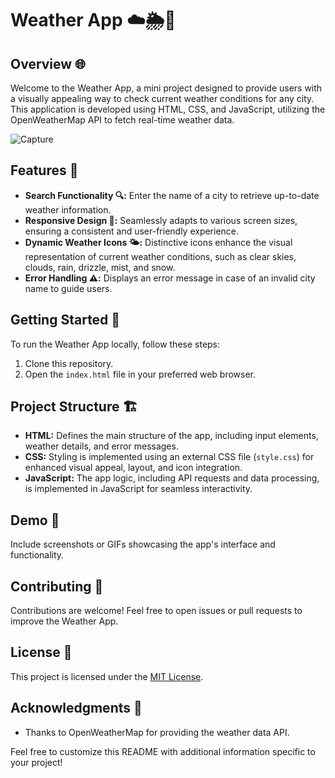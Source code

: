 # Weather App ☁️🌦️🌈

## Overview 🌐

Welcome to the Weather App, a mini project designed to provide users with a visually appealing way to check current weather conditions for any city. This application is developed using HTML, CSS, and JavaScript, utilizing the OpenWeatherMap API to fetch real-time weather data.

![Capture](https://github.com/frenz659/25days-javaScript-challenge/assets/80036366/a21bed24-fcb7-47fe-85d6-a2f70393427f)


## Features 🚀

- **Search Functionality 🔍:** Enter the name of a city to retrieve up-to-date weather information.
- **Responsive Design 📱:** Seamlessly adapts to various screen sizes, ensuring a consistent and user-friendly experience.
- **Dynamic Weather Icons 🌤️:** Distinctive icons enhance the visual representation of current weather conditions, such as clear skies, clouds, rain, drizzle, mist, and snow.
- **Error Handling ⚠️:** Displays an error message in case of an invalid city name to guide users.

## Getting Started 🏁

To run the Weather App locally, follow these steps:

1. Clone this repository.
2. Open the `index.html` file in your preferred web browser.

## Project Structure 🏗️

- **HTML:** Defines the main structure of the app, including input elements, weather details, and error messages.
- **CSS:** Styling is implemented using an external CSS file (`style.css`) for enhanced visual appeal, layout, and icon integration.
- **JavaScript:** The app logic, including API requests and data processing, is implemented in JavaScript for seamless interactivity.

## Demo 📸

Include screenshots or GIFs showcasing the app's interface and functionality.

## Contributing 🤝

Contributions are welcome! Feel free to open issues or pull requests to improve the Weather App.

## License 📄

This project is licensed under the [MIT License](LICENSE).

## Acknowledgments 🙏

- Thanks to OpenWeatherMap for providing the weather data API.

Feel free to customize this README with additional information specific to your project!

